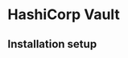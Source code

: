 # HashiCorp Vault

## Installation setup
<!-- - Used installation steps from: [Raspberry Pi installation](https://techfrontier.me.uk/post/vault-on-a-pi/)
- Updated Systemd with steps from: [medium article](https://medium.com/ankercloud-engineering/a-quick-guide-to-set-up-hashicorp-vaults-ssh-secrets-engine-dce3b916bfae) -->
<!-- - Used installation steps from: [Raspberry Pi installation](https://techfrontier.me.uk/post/vault-on-a-pi/)

## SSH Setup
<!-- To set up SSH access using HashiCorp Vault, begin by enabling the SSH secrets engine and generating a Certificate Authority (CA) key pair. This is done by running vault secrets enable -path=ssh-client-signer ssh and then vault write ssh-client-signer/config/ca generate_signing_key=true to create the CA, which will output the public key needed for host configuration.
 The CA's public key must be placed on the target hosts in a file, such as /etc/ssh/trusted-user-ca-keys.pem, and the SSH daemon must be configured to trust this key by adding TrustedUserCAKeys /etc/ssh/trusted-user-ca-keys.pem to the /etc/ssh/sshd_config file.

Next, configure the SSH daemon to use certificate authentication by setting AuthorizedPrincipalsFile /etc/ssh/auth_principals/%u in the sshd_config file, which allows the system to verify the principal names listed in the signed certificates.
 The AuthorizedPrincipalsFile is crucial because the principal in the signed SSH certificate must match a name listed in the file corresponding to the user's account.
 After updating the configuration, restart the SSH service with sudo service sshd restart to apply the changes.

Roles must be created in Vault to define the parameters for signing SSH client certificates. These roles specify allowed principals, user restrictions, and validity periods. For example, a role for a team can be created with vault write ssh/roles/team-a-role valid_principals=team-a.
 The user's SSH public key is then submitted to Vault for signing using a command like vault write -field=signed_key ssh-client-signer/sign/team-a-role public_key=@$HOME/.ssh/bob-key.pub valid_principals=team-a > ~/.ssh/bob-signed-key.pub.
 This command returns a signed certificate that includes the specified principal.

Finally, the user can connect to the target host using the signed certificate and their private key with the command ssh -i ~/.ssh/bob-signed-key.pub -i ~/.ssh/bob-key appadmin@server.
 The connection will succeed only if the principal in the certificate matches the one listed in the AuthorizedPrincipalsFile for the target user account.
 This process ensures that SSH access is managed securely and at scale, with access controlled by Vault policies and certificate validity -->